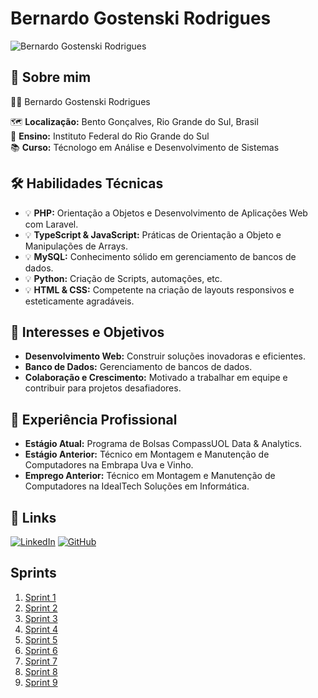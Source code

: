 # Bernardo Gostenski Rodrigues
<img src="https://scontent-gru1-2.cdninstagram.com/v/t51.2885-19/269694572_116462690878791_1820120605537896878_n.jpg?stp=dst-jpg_s150x150&_nc_ht=scontent-gru1-2.cdninstagram.com&_nc_cat=103&_nc_ohc=5mRhiC3r7OsQ7kNvgFUSy2h&_nc_gid=d395ce03ad1144edb2f603572e752150&edm=AP4sbd4BAAAA&ccb=7-5&oh=00_AYDb4_lz_bvry4KWhXqccfAMqgqLhQusQeLOibyMAw3xjg&oe=6710CAE2&_nc_sid=7a9f4b" alt="Bernardo Gostenski Rodrigues">

## 🚀 Sobre mim
👨‍🎓 Bernardo Gostenski Rodrigues

🗺️ **Localização:** Bento Gonçalves, Rio Grande do Sul, Brasil  
🏫 **Ensino:** Instituto Federal do Rio Grande do Sul  
📚 **Curso:** Técnologo em Análise e Desenvolvimento de Sistemas

## 🛠 Habilidades Técnicas
- 💡 **PHP:** Orientação a Objetos e Desenvolvimento de Aplicações Web com Laravel.
- 💡 **TypeScript & JavaScript:** Práticas de Orientação a Objeto e Manipulações de Arrays.
- 💡 **MySQL:** Conhecimento sólido em gerenciamento de bancos de dados.
- 💡 **Python:** Criação de Scripts, automações, etc.
- 💡 **HTML & CSS:** Competente na criação de layouts responsivos e esteticamente agradáveis.

## 🌟 Interesses e Objetivos
- **Desenvolvimento Web:** Construir soluções inovadoras e eficientes.
- **Banco de Dados:** Gerenciamento de bancos de dados.
- **Colaboração e Crescimento:** Motivado a trabalhar em equipe e contribuir para projetos desafiadores.

## 💼 Experiência Profissional
- **Estágio Atual:** Programa de Bolsas CompassUOL Data & Analytics.
- **Estágio Anterior:** Técnico em Montagem e Manutenção de Computadores na Embrapa Uva e Vinho.
- **Emprego Anterior:** Técnico em Montagem e Manutenção de Computadores na IdealTech Soluções em Informática.

## 🔗 Links
[![LinkedIn](https://img.shields.io/badge/linkedin-0A66C2?style=for-the-badge&logo=linkedin&logoColor=white)](https://www.linkedin.com/in/bernardo-gostenski-rodrigues/)
[![GitHub](https://img.shields.io/badge/my_portfolio-000?style=for-the-badge&logo=ko-fi&logoColor=white)](https://github.com/RodriguesBernardo)

## Sprints
1. [Sprint 1](sprint01/README.md)
2. [Sprint 2](sprint02/README.md)
3. [Sprint 3](sprint03/README.md)
4. [Sprint 4](sprint04/README.md)
5. [Sprint 5](sprint05/README.md)
6. [Sprint 6](sprint06/README.md)
7. [Sprint 7](sprint07/README.md)
8. [Sprint 8](sprint08/README.md)
8. [Sprint 9](sprint09/README.md)
